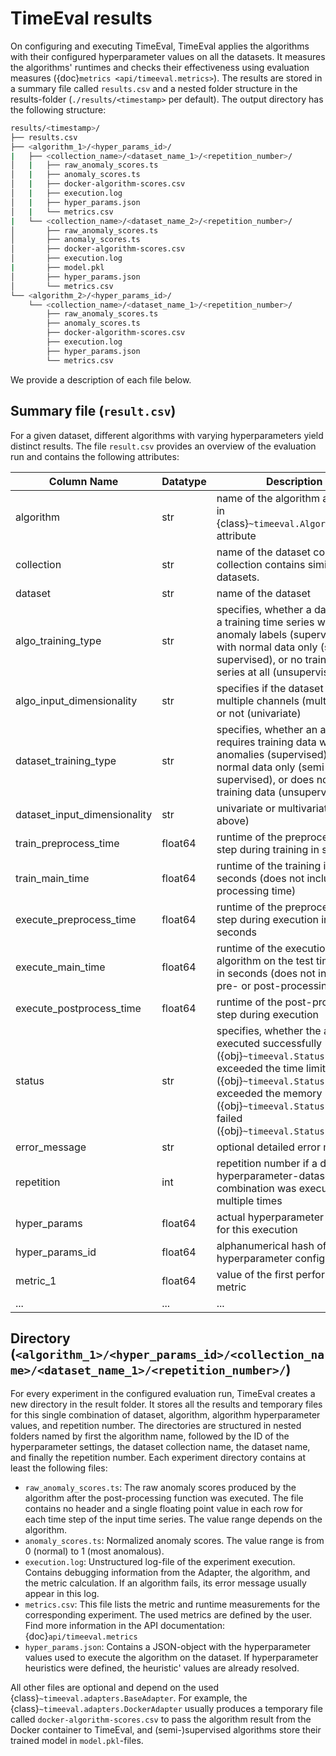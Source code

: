 # TimeEval results

On configuring and executing TimeEval, TimeEval applies the algorithms with their configured hyperparameter values on all the datasets.
It measures the algorithms' runtimes and checks their effectiveness using evaluation measures ({doc}`metrics <api/timeeval.metrics>`).
The results are stored in a summary file called `results.csv` and a nested folder structure in the results-folder (`./results/<timestamp>` per default).
The output directory has the following structure:

```bash
results/<timestamp>/
├── results.csv
├── <algorithm_1>/<hyper_params_id>/
|   ├── <collection_name>/<dataset_name_1>/<repetition_number>/
│   |   ├── raw_anomaly_scores.ts
│   |   ├── anomaly_scores.ts
│   |   ├── docker-algorithm-scores.csv
│   |   ├── execution.log
│   |   ├── hyper_params.json
│   |   └── metrics.csv
|   └── <collection_name>/<dataset_name_2>/<repetition_number>/
│       ├── raw_anomaly_scores.ts
│       ├── anomaly_scores.ts
│       ├── docker-algorithm-scores.csv
│       ├── execution.log
|       ├── model.pkl
│       ├── hyper_params.json
│       └── metrics.csv
└── <algorithm_2>/<hyper_params_id>/
    └── <collection_name>/<dataset_name_1>/<repetition_number>/
        ├── raw_anomaly_scores.ts
        ├── anomaly_scores.ts
        ├── docker-algorithm-scores.csv
        ├── execution.log
        ├── hyper_params.json
        └── metrics.csv
```

We provide a description of each file below.

## Summary file (`result.csv`)

For a given dataset, different algorithms with varying hyperparameters yield distinct results.
The file `result.csv` provides an overview of the evaluation run and contains the following attributes:

| Column Name | Datatype | Description |
| --- | --- | --- |
| algorithm| str | name of the algorithm as defined in {class}`~timeeval.Algorithm_name` attribute |
| collection| str | name of the dataset collection. A collection contains similar datasets. |
| dataset| str | name of the dataset |
| algo_training_type | str | specifies, whether a dataset has a training time series with anomaly labels (supervised), with normal data only (semi-supervised), or no training time series at all (unsupervised)|
| algo_input_dimensionality | str | specifies if the dataset has multiple channels (multivariate) or not (univariate) |
| dataset_training_type | str | specifies, whether an algorithm requires training data with anomalies (supervised), without normal data only (semi-supervised), or does not require training data (unsupervised) |
| dataset_input_dimensionality | str |univariate or multivariate (see above) |
| train_preprocess_time| float64| runtime of the preprocessing step during training in seconds|
| train_main_time| float64 | runtime of the training in seconds (does not include pre-processing time)|
| execute_preprocess_time| float64 | runtime of the preprocessing step during execution in seconds|
| execute_main_time | float64 | runtime of the execution of the algorithm on the test time series in seconds (does not include pre- or post-processing times)|
| execute_postprocess_time|  float64 | runtime of the post-processing step during execution|
| status| str | specifies, whether the algorithm executed successfully ({obj}`~timeeval.Status.OK`), exceeded the time limit ({obj}`~timeeval.Status.TIMEOUT`), exceeded the memory limit ({obj}`~timeeval.Status.OOM`), or failed ({obj}`~timeeval.Status.ERROR`) |
| error_message| str | optional detailed error message|
| repetition| int | repetition number if a dataset-hyperparameter-dataset combination was executed multiple times|
| hyper_params| float64 | actual hyperparameter values for this execution|
| hyper_params_id| float64 | alphanumerical hash of the hyperparameter configuration|
| metric_1| float64 | value of the first performance metric|
| ...   |  ... | ...  |

## Directory (`<algorithm_1>/<hyper_params_id>/<collection_name>/<dataset_name_1>/<repetition_number>/`)

For every experiment in the configured evaluation run, TimeEval creates a new directory in the result folder.
It stores all the results and temporary files for this single combination of dataset, algorithm, algorithm hyperparameter values, and repetition number.
The directories are structured in nested folders named by first the algorithm name, followed by the ID of the hyperparameter settings, the dataset collection name, the dataset name, and finally the repetition number.
Each experiment directory contains at least the following files:

- `raw_anomaly_scores.ts`:
  The raw anomaly scores produced by the algorithm after the post-processing function was executed.
  The file contains no header and a single floating point value in each row for each time step of the input time series.
  The value range depends on the algorithm.
- `anomaly_scores.ts`:
  Normalized anomaly scores.
  The value range is from 0 (normal) to 1 (most anomalous).
- `execution.log`:
  Unstructured log-file of the experiment execution.
  Contains debugging information from the Adapter, the algorithm, and the metric calculation.
  If an algorithm fails, its error message usually appear in this log.
- `metrics.csv`:
  This file lists the metric and runtime measurements for the corresponding experiment.
  The used metrics are defined by the user.
  Find more information in the API documentation: {doc}`api/timeeval.metrics`
- `hyper_params.json`:
  Contains a JSON-object with the hyperparameter values used to execute the algorithm on the dataset.
  If hyperparameter heuristics were defined, the heuristic' values are already resolved.

All other files are optional and depend on the used {class}`~timeeval.adapters.BaseAdapter`.
For example, the {class}`~timeeval.adapters.DockerAdapter` usually produces a temporary file called `docker-algorithm-scores.csv`
to pass the algorithm result from the Docker container to TimeEval, and (semi-)supervised algorithms store their trained model in `model.pkl`-files.
